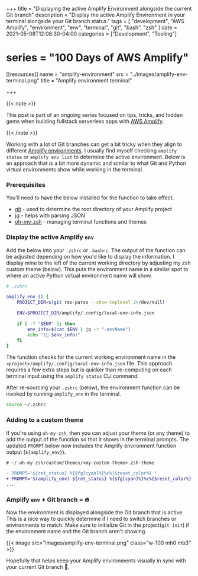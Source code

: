 +++
title = "Displaying the active Amplify Environment alongside the current Git branch"
description = "Display the active Amplify Environment in your terminal alongside your Git branch status."
tags = [
    "development", 
    "AWS Amplify", 
    "environment",
    "env",
    "terminal",
    "git",
    "bash", 
    "zsh"
]
date = 2021-05-08T12:08:30-04:00
categories = ["Development", "Tooling"]
# series = "100 Days of AWS Amplify"

[[resources]]
  name = "amplify-environment"
  src = "../images/amplify-env-terminal.png"
  title = "Amplify environment terminal"


+++

{{< note >}}

This post is part of an ongoing series focused on tips, tricks, and hidden gems when building fullstack serverless apps with [AWS Amplify](https://docs.amplify.aws/).

{{< /note >}}

Working with a lot of Git branches can get a bit tricky when they align to different [Amplify environments](https://docs.amplify.aws/cli/teams/overview). I usually find myself checking `amplify status` or `amplify env list` to determine the active environment. Below is an approach that is a bit more dynamic and similar to what Git and Python virtual environments show while working in the terminal.


### Prerequisites
You'll need to have the below installed for the function to take effect.

- [git](https://git-scm.com/) - used to determine the root directory of your Amplify project
- [jq](https://stedolan.github.io/jq/download/) - helps with parsing JSON
- [oh-my-zsh](https://ohmyz.sh/) - managing terminal functions and themes


### Display the active Amplify `env`

Add the below into your `.zshrc` or `.bashrc`. The output of the function can be adjusted depending on how you'd like to display the information. I display mine to the left of the current working directory by adjusting my zsh custom theme (below). This puts the environment name in a similar spot to where an active Python virtual environment name will show.

```zsh
# .zshrc

amplify_env () {
    PROJECT_DIR=$(git rev-parse --show-toplevel 2>/dev/null) 

    ENV=$PROJECT_DIR/amplify/.config/local-env-info.json 

    if [ -f "$ENV" ]; then
        env_info=$(cat $ENV | jq -r ".envName") 
        echo "(🚀 $env_info)"
    fi
}

```

The function checks for the current working environment name in the `<project>/amplify/.config/local-env-info.json` file. This approach requires a few extra steps but is quicker than re-computing on each terminal input using the `amplify status` CLI command. 



After re-sourcing your `.zshrc` (below), the environment function can be invoked by running `amplify_env` in the terminal.

```zsh
source ~/.zshrc
```


### Adding to a custom theme

If you're using `oh-my-zsh`, then you can adjust your theme (or any theme) to add the output of the function so that it shows in the terminal prompts. The updated `PROMPT` below now includes the Amplify environment function output (`${amplify_env}`).


```diff
# ~/.oh-my-zsh/custom/themes/<my-custom-theme>.zsh-theme

- PROMPT='${ret_status} %{$fg[cyan]%}%c%{$reset_color%} '
+ PROMPT='$(amplify_env) ${ret_status} %{$fg[cyan]%}%c%{$reset_color%} '
...

```

### Amplify `env` + Git branch = 🔥

Now the environment is displayed alongside the Git branch that is active. This is a nice way to quickly determine if I need to switch branches or environments to match. Make sure to initialize Git in the project(`git init`) if the environment name and the Git branch aren't showing.


{{< image src="images/amplify-env-terminal.png" class="w-100 mh0 mb3" >}}



Hopefully that helps keep your Amplify environments visually in sync with your current Git branch 🌲.